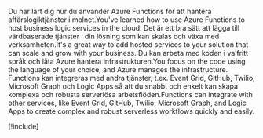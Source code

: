 <span data-ttu-id="74c94-101">Du har lärt dig hur du använder Azure Functions för att hantera affärslogiktjänster i molnet.</span><span class="sxs-lookup"><span data-stu-id="74c94-101">You've learned how to use Azure Functions to host business logic services in the cloud.</span></span> <span data-ttu-id="74c94-102">Det är ett bra sätt att lägga till värdbaserade tjänster i din lösning som kan skalas och växa med verksamheten.</span><span class="sxs-lookup"><span data-stu-id="74c94-102">It's a great way to add hosted services to your solution that can scale and grow with your business.</span></span> <span data-ttu-id="74c94-103">Du kan arbeta med koden i valfritt språk och låta Azure hantera infrastrukturen.</span><span class="sxs-lookup"><span data-stu-id="74c94-103">You focus on the code using the language of your choice, and Azure manages the infrastructure.</span></span> <span data-ttu-id="74c94-104">Functions kan integreras med andra tjänster, t.ex. Event Grid, GitHub, Twilio, Microsoft Graph och Logic Apps så att du snabbt och enkelt kan skapa komplexa och robusta serverlösa arbetsflöden.</span><span class="sxs-lookup"><span data-stu-id="74c94-104">Functions can integrate with other services, like Event Grid, GitHub, Twilio, Microsoft Graph, and Logic Apps to create complex and robust serverless workflows quickly and easily.</span></span>

[!include[](../../../includes/azure-sandbox-cleanup.md)]